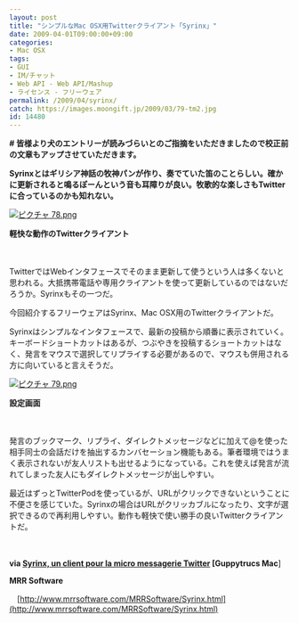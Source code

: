 ```yaml
---
layout: post
title: "シンプルなMac OSX用Twitterクライアント「Syrinx」"
date: 2009-04-01T09:00:00+09:00
categories:
- Mac OSX
tags: 
- GUI
- IM/チャット
- Web API - Web API/Mashup
- ライセンス - フリーウェア
permalink: /2009/04/syrinx/
catch: https://images.moongift.jp/2009/03/79-tm2.jpg
id: 14480
---
```

 **# 皆様より犬のエントリーが読みづらいとのご指摘をいただきましたので校正前の文章もアップさせていただきます。**

  

**Syrinxとはギリシア神話の牧神パンが作り、奏でていた笛のことらしい。確かに更新されると鳴るぽーんという音も耳障りが良い。牧歌的な楽しさもTwitterに合っているのかも知れない。**

  

[![ピクチャ 78.png](https://images.moongift.jp/2009/03/78-tm1.jpg)](https://images.moongift.jp/2009/03/781.png)&nbsp;&nbsp;  
  
**軽快な動作のTwitterクライアント**

  

　

  

TwitterではWebインタフェースでそのまま更新して使うという人は多くないと思われる。大抵携帯電話や専用クライアントを使って更新しているのではないだろうか。Syrinxもその一つだ。

  

今回紹介するフリーウェアはSyrinx、Mac OSX用のTwitterクライアントだ。

  
<!--more-->

Syrinxはシンプルなインタフェースで、最新の投稿から順番に表示されていく。キーボードショートカットはあるが、つぶやきを投稿するショートカットはなく、発言をマウスで選択してリプライする必要があるので、マウスも併用される方に向いていると言えそうだ。

  

[![ピクチャ 79.png](https://images.moongift.jp/2009/03/79-tm2.jpg)](https://images.moongift.jp/2009/03/792.png)  
  
**設定画面**

  

　

  

発言のブックマーク、リプライ、ダイレクトメッセージなどに加えて@を使った相手同士の会話だけを抽出するカンバセーション機能もある。筆者環境ではうまく表示されないが友人リストも出せるようになっている。これを使えば発言が流れてしまった友人にもダイレクトメッセージが出しやすい。

  

最近はずっとTwitterPodを使っているが、URLがクリックできないということに不便さを感じていた。Syrinxの場合はURLがクリッカブルになったり、文字が選択できるので再利用しやすい。動作も軽快で使い勝手の良いTwitterクライアントだ。

  

　

  

**via [Syrinx, un client pour la micro messagerie Twitter](http://mac.guppytrucs.fr/2009/03/26/syrinx-client-pour-la-micro-messagerie-twitter/) [Guppytrucs Mac**]

  

**MRR Software**  
  
　[http://www.mrrsoftware.com/MRRSoftware/Syrinx.html](http://www.mrrsoftware.com/MRRSoftware/Syrinx.html)

  
